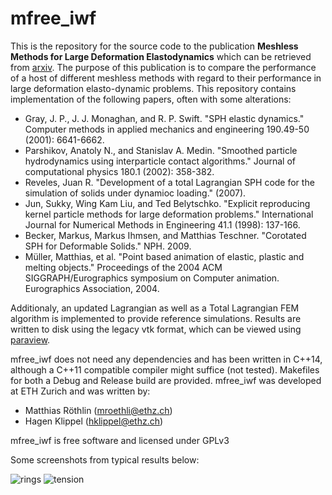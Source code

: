 # mfree_iwf

This is the repository for the source code to the publication **Meshless Methods for Large Deformation Elastodynamics** which can be retrieved from [arxiv](https://arxiv.org/abs/1807.01117). The purpose of this publication is to compare the performance of a host of different meshless methods with regard to their performance in large deformation elasto-dynamic problems. This repository contains implementation of the following papers, often with some alterations:

* Gray, J. P., J. J. Monaghan, and R. P. Swift. "SPH elastic dynamics." Computer methods in applied mechanics and engineering 190.49-50 (2001): 6641-6662.
* Parshikov, Anatoly N., and Stanislav A. Medin. "Smoothed particle hydrodynamics using interparticle contact algorithms." Journal of computational physics 180.1 (2002): 358-382.
* Reveles, Juan R. "Development of a total Lagrangian SPH code for the simulation of solids under dynamioc loading." (2007).
* Jun, Sukky, Wing Kam Liu, and Ted Belytschko. "Explicit reproducing kernel particle methods for large deformation problems." International Journal for Numerical Methods in Engineering 41.1 (1998): 137-166.
* Becker, Markus, Markus Ihmsen, and Matthias Teschner. "Corotated SPH for Deformable Solids." NPH. 2009.
* Müller, Matthias, et al. "Point based animation of elastic, plastic and melting objects." Proceedings of the 2004 ACM SIGGRAPH/Eurographics symposium on Computer animation. Eurographics Association, 2004.

Additionaly, an updated Lagrangian as well as a Total Lagrangian FEM algorithm is implemented to provide reference simulations. Results are written to disk using the legacy vtk format, which can be viewed using [paraview](https://www.paraview.org/).

mfree_iwf does not need any dependencies and has been written in C++14, although a C++11 compatible compiler might suffice (not tested). Makefiles for both a Debug and Release build are provided. mfree_iwf was developed at ETH Zurich and was written by:
* Matthias Röthlin (mroethli@ethz.ch)
* Hagen Klippel (hklippel@ethz.ch)

mfree_iwf is free software and licensed under GPLv3

Some screenshots from typical results below:

![rings](https://raw.githubusercontent.com/mroethli/mfree_iwf/master/img/rings.png)
![tension](https://raw.githubusercontent.com/mroethli/mfree_iwf/master/img/tension.png)
